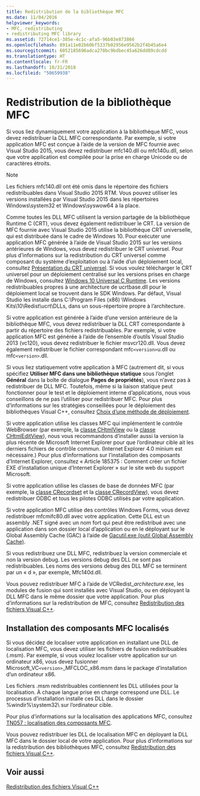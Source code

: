 ```yaml
---
title: Redistribution de la bibliothèque MFC
ms.date: 11/04/2016
helpviewer_keywords:
- MFC, redistributing
- redistributing MFC library
ms.assetid: 72714ce1-385e-4c1c-afa5-96b03e873866
ms.openlocfilehash: 891a11e02b60bf5337b02956e9562b2f4b45a6e4
ms.sourcegitcommit: 6052185696adca270bc9bdbec45a626dd89cdcdd
ms.translationtype: HT
ms.contentlocale: fr-FR
ms.lasthandoff: 10/31/2018
ms.locfileid: "50659938"
---
```

# <a name="redistributing-the-mfc-library"></a>Redistribution de la bibliothèque MFC

Si vous liez dynamiquement votre application à la bibliothèque MFC, vous devez redistribuer la DLL MFC correspondante. Par exemple, si votre application MFC est conçue à l’aide de la version de MFC fournie avec Visual Studio 2015, vous devez redistribuer mfc140.dll ou mfc140u.dll, selon que votre application est compilée pour la prise en charge Unicode ou de caractères étroits.

> [!NOTE]
>  Les fichiers mfc140.dll ont été omis dans le répertoire des fichiers redistribuables dans Visual Studio 2015 RTM. Vous pouvez utiliser les versions installées par Visual Studio 2015 dans les répertoires Windows\system32 et Windows\syswow64 à la place.

Comme toutes les DLL MFC utilisent la version partagée de la bibliothèque Runtime C (CRT), vous devez également redistribuer le CRT. La version de MFC fournie avec Visual Studio 2015 utilise la bibliothèque CRT universelle, qui est distribuée dans le cadre de Windows 10. Pour exécuter une application MFC générée à l’aide de Visual Studio 2015 sur les versions antérieures de Windows, vous devez redistribuer le CRT universel. Pour plus d’informations sur la redistribution du CRT universel comme composant du système d’exploitation ou à l’aide d’un déploiement local, consultez [Présentation du CRT universel](http://go.microsoft.com/fwlink/p/?linkid=617977). Si vous voulez télécharger le CRT universel pour un déploiement centralisé sur les versions prises en charge de Windows, consultez [Windows 10 Universal C Runtime](http://go.microsoft.com/fwlink/p/?LinkId=619489). Les versions redistribuables propres à une architecture de ucrtbase.dll pour le déploiement local se trouvent dans le SDK Windows. Par défaut, Visual Studio les installe dans C:\Program Files (x86) \Windows Kits\10\Redist\ucrt\DLLs\, dans un sous-répertoire propre à l’architecture.

Si votre application est générée à l’aide d’une version antérieure de la bibliothèque MFC, vous devez redistribuer la DLL CRT correspondante à partir du répertoire des fichiers redistribuables. Par exemple, si votre application MFC est générée à l’aide de l’ensemble d’outils Visual Studio 2013 (vc120), vous devez redistribuer le fichier msvcr120.dll. Vous devez également redistribuer le fichier correspondant mfc`<version>`u.dll ou mfc`<version>`.dll.

Si vous liez statiquement votre application à MFC (autrement dit, si vous spécifiez **Utiliser MFC dans une bibliothèque statique** sous l’onglet **Général** dans la boîte de dialogue **Pages de propriétés**), vous n’avez pas à redistribuer de DLL MFC. Toutefois, même si la liaison statique peut fonctionner pour le test et le déploiement interne d’applications, nous vous conseillons de ne pas l’utiliser pour redistribuer MFC. Pour plus d’informations sur les stratégies conseillées pour le déploiement des bibliothèques Visual C++, consultez [Choix d’une méthode de déploiement](../ide/choosing-a-deployment-method.md).

Si votre application utilise les classes MFC qui implémentent le contrôle WebBrowser (par exemple, la [classe CHtmlView](../mfc/reference/chtmlview-class.md) ou la [classe CHtmlEditView](../mfc/reference/chtmleditview-class.md)), nous vous recommandons d’installer aussi la version la plus récente de Microsoft Internet Explorer pour que l’ordinateur cible ait les derniers fichiers de contrôle commun. (Internet Explorer 4.0 minium est nécessaire.) Pour plus d’informations sur l’installation des composants d’Internet Explorer, consultez « Article 185375 : Comment créer un fichier EXE d’installation unique d’Internet Explorer » sur le site web du support Microsoft.

Si votre application utilise les classes de base de données MFC (par exemple, la [classe CRecordset](../mfc/reference/crecordset-class.md) et la [classe CRecordView](../mfc/reference/crecordview-class.md)), vous devez redistribuer ODBC et tous les pilotes ODBC utilisés par votre application.

Si votre application MFC utilise des contrôles Windows Forms, vous devez redistribuer mfcmifc80.dll avec votre application. Cette DLL est un assembly .NET signé avec un nom fort qui peut être redistribué avec une application dans son dossier local d’application ou en le déployant sur le Global Assembly Cache (GAC) à l’aide de [Gacutil.exe (outil Global Assembly Cache)](/dotnet/framework/tools/gacutil-exe-gac-tool).

Si vous redistribuez une DLL MFC, redistribuez la version commerciale et non la version debug. Les versions debug des DLL ne sont pas redistribuables. Les noms des versions debug des DLL MFC se terminent par un « d », par exemple, Mfc140d.dll.

Vous pouvez redistribuer MFC à l’aide de VCRedist_*architecture*.exe, les modules de fusion qui sont installés avec Visual Studio, ou en déployant la DLL MFC dans le même dossier que votre application. Pour plus d’informations sur la redistribution de MFC, consultez [Redistribution des fichiers Visual C++](../ide/redistributing-visual-cpp-files.md).

## <a name="installation-of-localized-mfc-components"></a>Installation des composants MFC localisés

Si vous décidez de localiser votre application en installant une DLL de localisation MFC, vous devez utiliser les fichiers de fusion redistribuables (.msm). Par exemple, si vous voulez localiser votre application sur un ordinateur x86, vous devez fusionner Microsoft_VC`<version>`_MFCLOC_x86.msm dans le package d’installation d’un ordinateur x86.

Les fichiers .msm redistribuables contiennent les DLL utilisées pour la localisation. À chaque langue prise en charge correspond une DLL. Le processus d’installation installe ces DLL dans le dossier %windir%\system32\ sur l’ordinateur cible.

Pour plus d’informations sur la localisation des applications MFC, consultez [TN057 : localisation des composants MFC](../mfc/tn057-localization-of-mfc-components.md).

Vous pouvez redistribuer les DLL de localisation MFC en déployant la DLL MFC dans le dossier local de votre application. Pour plus d’informations sur la redistribution des bibliothèques MFC, consultez [Redistribution des fichiers Visual C++](../ide/redistributing-visual-cpp-files.md).

## <a name="see-also"></a>Voir aussi

[Redistribution des fichiers Visual C++](../ide/redistributing-visual-cpp-files.md)
